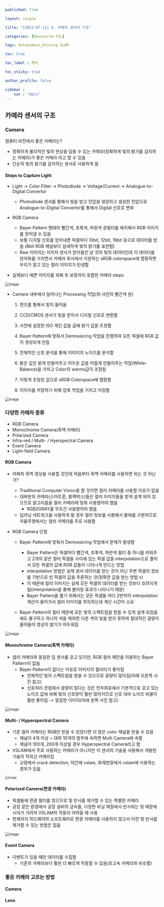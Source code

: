```yaml
---
published: true

layout: single

title: "[2023-07-11] 4. 카메라 센서의 구조"

categories: [Devcourse-TIL]

tags: Autonomous_Driving SLAM

toc: true

toc_label : 목차

toc_sticky: true

author_profile: false

sidebar :
    nav : "docs"
---
```


## 카메라 센서의 구조



### Camera



컴퓨터 비전에서 좋은 카메라는?

- 정확하게 물리적인 빛의 현상을 담을 수 있는 카메라(정확하게 빛의 밝기를 감지하는 카메라)가 좋은 카메라 라고 할 수 있음  
- 단순히 빛의 밝기를 감지하는 센서로 사용하게 됨



#### Steps to Capture Light

- Light -> Color Filter -> Photodiode -> Voltage/Current -> Analogue-to-Digital Convertor
  - Photodiode 센서를 통해서 빛을 받고 전압을 생성하고 생성한 전압으로 Analogue-to-Digital Convertor를 통해서 Digital 신호로 변화
- RGB Camera
  - Bayer Pattern 형태의 빨간색, 초록색, 파랑색 광필터를 배치해서 RGB 이미지를 얻어낼 수 있음
  - 보통 디지털 신호를 얻어내면 픽셀마다 10bit, 12bit, 16bit 등으로 데이터를 얻음 (8bit RGB 채널보다 섬세하게 빛의 밝기를 표현함)
  - Raw 이미지는 이미지 센서가 받아들인 날 것의 빛의 데이터인데 이 데이터를 양자화를 거치면서 카메라 회사에서 지원하는 sRGB colorspace에 맵핑하면 우리가 알고 있는 컬러 이미지가 탄생함



- 실제보다 예쁜 이미지를 위해 후 보정까지 포함한 카메라 steps

<img src="https://github.com/shpark98/Projects/assets/116723552/51bd0ac1-23f5-4408-8472-c743e17ee6f6" alt="image" style="zoom: 80%;" />

- Camera 내부에서 일어나는 Processing 작업(위 사진의 빨간색 원)

  1. 렌즈를 통해서 빛이 들어옴

  2. CCD/CMOS 센서가 빛을 받아서 디지털 신호로 변환함
  3. 사전에 설정한 ISO 게인 값을 곱해 밝기 값을 조정함
  4. Bayer Pattern에 맞춰서 Demoasicing 작업을 진행하여 모든 픽셀에 RGB 값이 생성되게 만듬
  5. 전체적인 신호 분석을 통해 이미지의 노이즈를 분석함
  6. 밝은 값은 밝게 만들어주고 어두운 값을 어둡게 만들어주는 작업(White-Balance)을 거치고 Color의 warms값이 조정됨
  7. 이렇게 조정된 값으로 sRGB Colorspace에 맵핑함
  8. 이미지를 저장하기 위해 압축 작업을 거치고 저장함

<img src="https://github.com/shpark98/Projects/assets/116723552/fa45cf4d-ead9-4468-9e50-be8869b93475" alt="image" style="zoom: 80%;" />



### 다양한 카메라 종류

- RGB Camera
- Monochrome Camera(흑백 카메라)
- Polarized Camera
- Infra-red / Multi- / Hyerspectral Camera
- Event Camera
- Light-field Camera



#### RGB Camera

- 어짜피 흑백 영상을 사용할 것인데 처음부터 흑백 카메라를 사용하면 되는 것 아닌가?

  - Traditional Computer Vision을 할 것이면 컬러 카메라를 사용할 이유가 없음
  - 대부분의 카메라(스마트폰, 블랙박스)들은 컬러 이미지들을 받게 설계 되어 있으므로 알고리즘을 컬러 카메라에 맞춰 사용했어야 했음
    - RGB2GRAY를 무조건 사용했어야 했음
  - 딥러닝 네트워크를 사용하게 될 경우 컬러 정보를 사용해서 물체를 구분하므로 자율주행에서는 컬러 카메라를 주로 사용함

- RGB Camera 단점

  - Bayer Pattern에 맞춰서 Demoasicing 작업에서 문제가 발생함
    - Bayer Pattern은 픽셀마다 빨간색, 초록색, 파란색 필터 중 하나를 씌워주고 2개의 같은 컬러 픽셀들 사이에 있는 픽셀 값을 interpolation으로 풀어서 모든 픽셀의 값에 RGB 값들이 나타나게 만드는 방법
    - interpolation 방법은 실제 센서 데이터를 받는 것이 아닌 주변 픽셀의 정보를 기반으로 빈 픽셀의 값을 추론하는 것(정확한 값을 받는 방법 x) 
    - 이 때문에 컬러 이미지는 실제 모든 픽셀의 데이터를 받는 것보다 흐려지게 됨(interpolation을 통해 블러링 효과가 나타나기 때문)
    - Bayer Pattern을 풀기 위해서는 모든 픽셀들 마다 2번씩의 interpolation 계산이 들어가서 컬러 이미지를 취득하는데 계산 시간이 소요

  - Bayer Pattern의 필터 때문에 모든 빛의 스펙트럼을 받을 수 있게 설계 되었음에도 불구하고 하나의 색을 제외한 다른 색의 빛을 받지 못하여 절대적인 광량이 줄어들어 영상의 밝기가 어두워짐

  

<img src="https://github.com/shpark98/Projects/assets/116723552/9811244d-d374-433a-886e-8a3d33704e93" alt="image" style="zoom: 80%;" />



#### Monochrome Camera(흑백 카메라)

- 컬러 카메라와 동일한 칩 센서를 갖고 있지만, RGB 컬러 패턴을 이용하는 Bayer Pattern이 없음
  - Bayer Pattern이 없다는 이유로 이미지의 퀄리티가 좋아짐
    - 전체적인 빛의 스펙트럼을 받을 수 있으므로 광량이 많아짐(아래 오른쪽 사진 참고)
    - 신호처리 관점에서 광량이 많다는 것은 전자회로에서 기본적으로 갖고 있는 노이즈 값에 비해 빛의 신호량이 훨씬 많아지므로 신호 대비 노이즈 비율이 훨씬 좋아짐 -> 깔끔한 이미지(아래 왼쪽 사진 참고)

<img src="https://github.com/shpark98/Projects/assets/116723552/cb1e6850-ad75-4bae-96ea-49f9b0feb83a" alt="image" style="zoom: 80%;" />



#### Multi- / Hyperspectral Camera

- 기존 컬러 카메라는 RGB만 받을 수 있었다면 더 많은 color 채널을 받을 수 있음
  - 채널이 4개 이상 ~ 대략 10개의 범주에 속하면 Multi Camera에 속함
  - 채널이 100개, 200개 이상일 경우 Hyperspectral Camera라고 함
- VSLAM에서 주로 사용하는 카메라가 아니지만 이 센서의 기술을 사용해서 개발된 기술이 적외선 카메라임
  - 교량에서 crack detection, 야간에 vslam, 화재현장에서 vslam에 사용하는 경우가 있음

<img src="https://github.com/shpark98/Projects/assets/116723552/1cf086dd-7718-4bef-a960-fe821dce1420" alt="image" style="zoom:67%;" />



#### Polarized Camera(편광 카메라)

- 픽셀들에 편광 필터를 얹으므로 빛 반사를 제거할 수 있는 특별한 카메라
- 공장 같은 환경에서 공장 설비의 금속들, 다양한 비닐 재질에서 반사되는 빛 때문에 시야가 가려져 VSLAM의 작동이 어려울 때 사용
- 현재까지 하드웨어와 소프트웨어로 편광 카메라를 사용하지 않고서 이런 빛 반사를 제거할 수 있는 방법은 없음 

<img src="https://github.com/shpark98/Projects/assets/116723552/81d8a8d6-cb2f-4700-bcd2-6a5dadb7a977" alt="image" style="zoom: 80%;" />



#### Event Camera

- 이벤트가 있을 때만 데이터를 수집함
  - 기존의 카메라보다 훨씬 더 빠르게 작동할 수 있음(초고속 카메라와 비슷함)





### 좋은 카메라 고르는 방법



#### Camera

#### Lens
